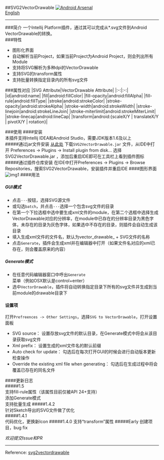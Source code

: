 ##SVG2VectorDrawable
[![Android Arsenal](https://img.shields.io/badge/Android%20Arsenal-SVG2VectorDrawable-brightgreen.svg?style=flat)](http://www.android-arsenal.com/details/1/3137)    
[English](https://github.com/misakuo/svgtoandroid/blob/master/readme_en.md)
***
###简介
一个Intellij Platform插件，通过其可以完成从*.svg文件到Android VectorDrawable的转换。  
###特性
 - 图形化界面
 - 自动解析当前Project，如果当前Project为Android Project，则会列出所有Module   
 - 支持将SVG解析为多种dpi的VectorDrawable  
 - 支持SVG的transform属性
 - 支持批量转换指定目录内的所有svg文件
 
###属性对应
|SVG Attribute|VectorDrawable Attribute| 
|:-:|:-:| 
|id|android:name| 
|fill|android:fillColor|
|fill-opacity|android:fillAlpha|
|fill-rule|android:fillType|
|stroke|android:strokeColor|
|stroke-opacity|android:strokeAlpha|
|stroke-width|android:strokeWidth|
|stroke-linejoin|android:strokeLineJoin|
|stroke-miterlimit|android:strokeMiterLimit|
|stroke-linecap|android:lineCap|
|transform|android:{scaleX/Y \| translateX/Y \| pivotX/Y \| rotation}|

###使用
####安装  
本插件支持Intellij IDEA和Android Studio，需要JDK版本1.6及以上  
#####通过jar文件安装
[从此处](https://github.com/misakuo/svgtoandroid/raw/master/SVG2VectorDrawable.jar) 下载`SVG2VectorDrawable.jar` 文件，从IDE中打开 Preferences -> Plugins -> Install plugin from disk... 选择 SVG2VectorDrawable.jar ，添加后重启IDE即可在工具栏上看到插件图标
#####通过插件仓库安装
在IDE中打开Preferences -> Plugins -> Browse Repositories，搜索SVG2VectorDrawable，安装插件并重启IDE
####图形界面  
![img1](https://raw.githubusercontent.com/misakuo/svgtoandroid/master/imgs/1.png)
####用法
##### GUI模式
- 点击`···`按钮，选择SVG源文件
- 或勾选`batch`，并点击`···`选择一个包含svg文件的目录
- 在第一个下拉选框中选中要生成xml文件的module，在第二个选框中选择生成VectorDrawable对应的分辨率，在module中已存在的分辨率目录为黑色字体，未存在的目录为灰色字体，如果选中不存在的目录，则插件会自动生成该目录  
- 填入生成xml文件的文件名，默认为vector_drawable_ + SVG文件的名称
- 点击`Generate`，插件会生成xml并在编辑器中打开（如果文件名对应的xml已存在，则会覆盖原来的内容）  

##### Generate模式    
- 在任意代码编辑器窗口中呼出`Generate`菜单（例如OSX默认是control+enter）
- 选中`VectorDrawable`，插件将自动转换指定目录下所有的svg文件并生成到当前module的drawable目录下

#### 设置项
打开`Prefreences -> Other Settings`，选择`SVG to VectorDrawable`，打开设置面板   
 
- SVG source： 设置存放svg文件的默认目录，在Generate模式中将会从该目录获取svg文件    
- Xml prefix： 设置生成的xml文件名的默认前缀    
- Auto check for update： 勾选后在每次打开GUI的时候会进行自动版本更新检查操作    
- Override the existing xml file when generating： 勾选后在生成过程中将会覆盖已存在的同名文件


####更新日志    
#####1.5    
支持fill-rule属性（该属性目前仅被API 24+支持）    
添加Generate模式    
支持批量生成
#####1.4.2    
针对Sketch导出的SVG文件做了优化    
#####1.4.1    
代码优化，更换新Icon
#####1.4.0
支持“transform”属性
#####Early
创建项目，bug fix    

*欢迎提交Issue和PR*
***
Reference: [svg2vectordrawable](https://github.com/Ashung/svg2vectordrawable)

